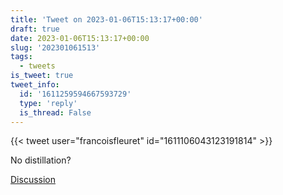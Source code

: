 ```yaml
---
title: 'Tweet on 2023-01-06T15:13:17+00:00'
draft: true
date: 2023-01-06T15:13:17+00:00
slug: '202301061513'
tags:
  - tweets
is_tweet: true
tweet_info:
  id: '1611259594667593729'
  type: 'reply'
  is_thread: False
---
```




{{< tweet user="francoisfleuret" id="1611106043123191814" >}}

No distillation?

[Discussion](https://x.com/sytelus/status/1611259594667593729)
